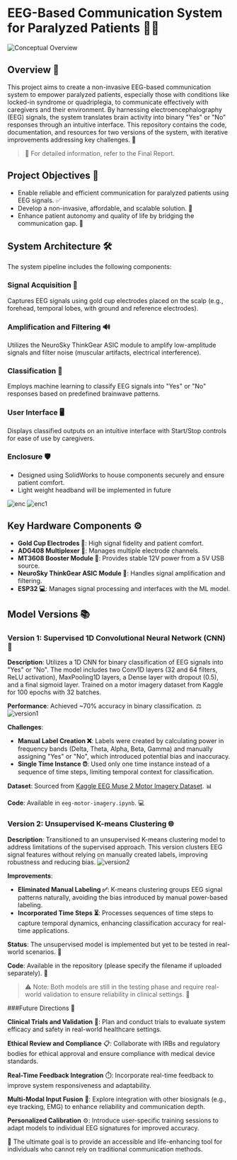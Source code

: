 # EEG-Based Communication System for Paralyzed Patients 🧠💬
![Conceptual Overview](resource_images/welcome.png)

## Overview 🌟

This project aims to create a non-invasive EEG-based communication system to empower paralyzed patients, especially those with conditions like locked-in syndrome or quadriplegia, to communicate effectively with caregivers and their environment. By harnessing electroencephalography (EEG) signals, the system translates brain activity into binary "Yes" or "No" responses through an intuitive interface. This repository contains the code, documentation, and resources for two versions of the system, with iterative improvements addressing key challenges. 🚀

> 📄 For detailed information, refer to the Final Report.

## Project Objectives 🎯

* Enable reliable and efficient communication for paralyzed patients using EEG signals. ✅
* Develop a non-invasive, affordable, and scalable solution. 💸
* Enhance patient autonomy and quality of life by bridging the communication gap. 🌈

## System Architecture 🛠️

The system pipeline includes the following components:

### Signal Acquisition 📡

Captures EEG signals using gold cup electrodes placed on the scalp (e.g., forehead, temporal lobes, with ground and reference electrodes).

### Amplification and Filtering 🔊

Utilizes the NeuroSky ThinkGear ASIC module to amplify low-amplitude signals and filter noise (muscular artifacts, electrical interference).

### Classification 🤖

Employs machine learning to classify EEG signals into "Yes" or "No" responses based on predefined brainwave patterns.

### User Interface 🖥️

Displays classified outputs on an intuitive interface with Start/Stop controls for ease of use by caregivers.

### Enclosure 🛡️

* Designed using SolidWorks to house components securely and ensure patient comfort.
* Light weight headband will be implemented in future


![enc](resource_images/enc.png)
![enc1](resource_images/enc1.png)

## Key Hardware Components ⚙️

* **Gold Cup Electrodes 🥇**: High signal fidelity and patient comfort.
* **ADG408 Multiplexer 🔌**: Manages multiple electrode channels.
* **MT3608 Booster Module 🔋**: Provides stable 12V power from a 5V USB source.
* **NeuroSky ThinkGear ASIC Module 🧠**: Handles signal amplification and filtering.
* **ESP32 💻**: Manages signal processing and interfaces with the ML model.

## Model Versions 📚

### Version 1: Supervised 1D Convolutional Neural Network (CNN) 🧠

**Description**: Utilizes a 1D CNN for binary classification of EEG signals into "Yes" or "No". The model includes two Conv1D layers (32 and 64 filters, ReLU activation), MaxPooling1D layers, a Dense layer with dropout (0.5), and a final sigmoid layer. Trained on a motor imagery dataset from Kaggle for 100 epochs with 32 batches.

**Performance**: Achieved \~70% accuracy in binary classification. ⚖️
![version1](resource_images/ui_1.png)

**Challenges**:

* **Manual Label Creation ❌**: Labels were created by calculating power in frequency bands (Delta, Theta, Alpha, Beta, Gamma) and manually assigning "Yes" or "No", which introduced potential bias and inaccuracy.
* **Single Time Instance ⏰**: Used only one time instance instead of a sequence of time steps, limiting temporal context for classification.

**Dataset**: Sourced from [Kaggle EEG Muse 2 Motor Imagery Dataset](https://www.kaggle.com/datasets/muhammadatefelkaffas/eeg-muse2-motor-imagery-brain-electrical-activity). 📊

**Code**: Available in `eeg-motor-imagery.ipynb`. 💻

### Version 2: Unsupervised K-means Clustering 🌐

**Description**: Transitioned to an unsupervised K-means clustering model to address limitations of the supervised approach. This version clusters EEG signal features without relying on manually created labels, improving robustness and reducing bias.
![version2](resource_images/ui_2.png)

**Improvements**:

* **Eliminated Manual Labeling ✅**: K-means clustering groups EEG signal patterns naturally, avoiding the bias introduced by manual power-based labeling.
* **Incorporated Time Steps ⏳**: Processes sequences of time steps to capture temporal dynamics, enhancing classification accuracy for real-time applications.

**Status**: The unsupervised model is implemented but yet to be tested in real-world scenarios. 🧪

**Code**: Available in the repository (please specify the filename if uploaded separately). 📂

> ⚠️ Note: Both models are still in the testing phase and require real-world validation to ensure reliability in clinical settings. 🧼

###Future Directions 🚀

**Clinical Trials and Validation** 🏥: Plan and conduct trials to evaluate system efficacy and safety in real-world healthcare settings.

**Ethical Review and Compliance** 📋: Collaborate with IRBs and regulatory bodies for ethical approval and ensure compliance with medical device standards.

**Real-Time Feedback Integration** ⏱️: Incorporate real-time feedback to improve system responsiveness and adaptability.

**Multi-Modal Input Fusion** 🔄: Explore integration with other biosignals (e.g., eye tracking, EMG) to enhance reliability and communication depth.

**Personalized Calibration** ⚙️: Introduce user-specific training sessions to adapt models to individual EEG signatures for improved accuracy.

🧠 The ultimate goal is to provide an accessible and life-enhancing tool for individuals who cannot rely on traditional communication methods.
